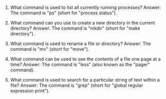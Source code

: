 

1. What command is used to list all currently running processes?
Answer: The command is "ps" (short for "process status").

2. What command can you use to create a new directory in the current directory?
Answer: The command is "mkdir" (short for "make directory").

3. What command is used to rename a file or directory?
Answer: The command is "mv" (short for "move").

4. What command can be used to see the contents of a file one page at a time?
Answer: The command is "less" (also known as the "pager" command).

5. What command is used to search for a particular string of text within a file?
Answer: The command is "grep" (short for "global regular expression print").